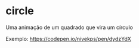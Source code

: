 # circle 

Uma animação de um quadrado que vira um círculo 


Exemplo: https://codepen.io/nivekps/pen/dydzYdX
